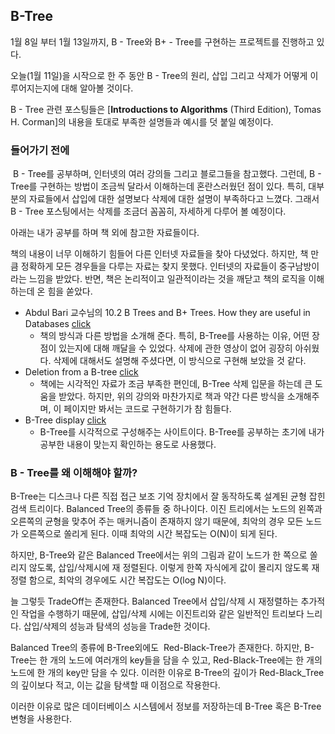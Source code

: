 ## **B-Tree**

1월 8일 부터 1월 13일까지, B - Tree와 B+ - Tree를 구현하는 프로젝트를 진행하고 있다.

오늘(1월 11일)을 시작으로 한 주 동안 B - Tree의 원리, 삽입 그리고 삭제가 어떻게 이루어지는지에 대해 알아볼 것이다.

B - Tree 관련 포스팅들은 \[**Introductions to Algorithms** (Third Edition), Tomas H. Corman\]의 내용을 토대로 부족한 설명들과 예시를 덧 붙일 예정이다.



### **들어가기 전에**

 B - Tree를 공부하며, 인터넷의 여러 강의들 그리고 블로그들을 참고했다. 그런데, B - Tree를 구현하는 방법이 조금씩 달라서 이해하는데 혼란스러웠던 점이 있다. 특히, 대부분의 자료들에서 삽입에 대한 설명보다 삭제에 대한 설명이 부족하다고 느꼈다. 그래서 B - Tree 포스팅에서는 삭제를 조금더 꼼꼼히, 자세하게 다루어 볼 예정이다.

아래는 내가 공부를 하며 책 외에 참고한 자료들이다.

책의 내용이 너무 이해하기 힘들어 다른 인터넷 자료들을 찾아 다녔었다. 하지만, 책 만큼 정확하게 모든 경우들을 다루는 자료는 찾지 못했다. 인터넷의 자료들이 중구남방이라는 느낌을 받았다. 반면, 책은 논리적이고 일관적이라는 것을 깨닫고 책의 로직을 이해하는데 온 힘을 쏟았다.

-   Abdul Bari 교수님의 10.2 B Trees and B+ Trees. How they are useful in Databases [click](https://www.youtube.com/watch?v=aZjYr87r1b8)
    -   책의 방식과 다른 방법을 소개해 준다. 특히, B-Tree를 사용하는 이유, 어떤 장점이 있는지에 대해 깨달을 수 있었다. 삭제에 관한 영상이 없어 굉장히 아쉬웠다. 삭제에 대해서도 설명해 주셨다면, 이 방식으로 구현해 보았을 것 같다.
-   Deletion from a B-tree [click](https://www.programiz.com/dsa/deletion-from-a-b-tree)
    -   책에는 시각적인 자료가 조금 부족한 편인데, B-Tree 삭제 입문을 하는데 큰 도움을 받았다. 하지만, 위의 강의와 마찬가지로 책과 약간 다른 방식을 소개해주며, 이 페이지만 봐서는 코드로 구현하기가 참 힘들다.
-   B-Tree display [click](https://www.cs.usfca.edu/~galles/visualization/BTree.html)
    -   B-Tree를 시각적으로 구성해주는 사이트이다. B-Tree를 공부하는 초기에 내가 공부한 내용이 맞는지 확인하는 용도로 사용했다.

### **B - Tree를 왜 이해해야 할까?**

B-Tree는 디스크나 다른 직접 접근 보조 기억 장치에서 잘 동작하도록 설계된 균형 잡힌 검색 트리이다. Balanced Tree의 종류들 중 하나이다. 이진 트리에서는 노드의 왼쪽과 오른쪽의 균형을 맞추어 주는 매커니즘이 존재하지 않기 때문에, 최악의 경우 모든 노드가 오른쪽으로 쏠리게 된다. 이때 최악의 시간 복잡도는 O(N)이 되게 된다.

하지만, B-Tree와 같은 Balanced Tree에서는 위의 그림과 같이 노드가 한 쪽으로 쏠리지 않도록, 삽입/삭제시에 재 정렬된다. 이렇게 한쪽 자식에게 값이 몰리지 않도록 재정렬 함으로, 최악의 경우에도 시간 복잡도는 O(log N)이다. 

늘 그렇듯 TradeOff는 존재한다. Balanced Tree에서 삽입/삭제 시 재정렬하는 추가적인 작업을 수행하기 때문에, 삽입/삭제 시에는 이진트리와 같은 일반적인 트리보다 느리다. 삽입/삭제의 성능과 탐색의 성능을 Trade한 것이다.

Balanced Tree의 종류에 B-Tree외에도  Red-Black-Tree가 존재한다. 하지만, B-Tree는 한 개의 노드에 여러개의 key들을 담을 수 있고, Red-Black-Tree에는 한 개의 노드에 한 개의 key만 담을 수 있다. 이러한 이유로 B-Tree의 깊이가 Red-Black\_Tree의 깊이보다 적고, 이는 값을 탐색할 때 이점으로 작용한다.

이러한 이유로 많은 데이터베이스 시스템에서 정보를 저장하는데 B-Tree 혹은 B-Tree 변형을 사용한다.
